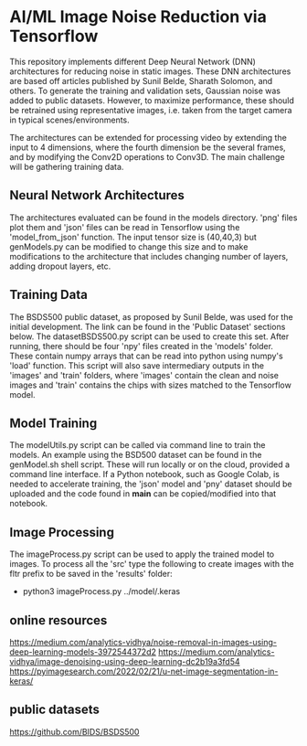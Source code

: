 # AI/ML Image Noise Reduction via Tensorflow

This repository implements different Deep Neural Network (DNN) architectures for 
reducing noise in static images.  These DNN architectures are based off articles
published by Sunil Belde, Sharath Solomon, and others.  To generate the training
and validation sets, Gaussian noise was added to public datasets.  However, to
maximize performance, these should be retrained using representative images, i.e.
taken from the target camera in typical scenes/environments.  

The architectures can be extended for processing video by extending the input to
4 dimensions, where the fourth dimension be the several frames, and by modifying 
the Conv2D operations to Conv3D.  The main challenge will be gathering training 
data.


## Neural Network Architectures

The architectures evaluated can be found in the models directory.  'png' files
plot them and 'json' files can be read in Tensorflow using the 'model_from_json' 
function.  The input tensor size is (40,40,3) but genModels.py can be modified
to change this size and to make modifications to the architecture that includes 
changing number of layers, adding dropout layers, etc.


## Training Data

The BSDS500 public dataset, as proposed by Sunil Belde, was used for the initial
development.  The link can be found in the 'Public Dataset' sections below.  The
datasetBSDS500.py script can be used to create this set.  After running, there
should be four 'npy' files created in the 'models' folder.  These contain numpy
arrays that can be read into python using numpy's 'load' function.  This script
will also save intermediary outputs in the 'images' and 'train' folders, where
'images' contain the clean and noise images and 'train' contains the chips with
sizes matched to the Tensorflow model.


## Model Training

The modelUtils.py script can be called via command line to train the models.  An
example using the BSD500 dataset can be found in the genModel.sh shell script.
These will run locally or on the cloud, provided a command line interface.  If
a Python notebook, such as Google Colab, is needed to accelerate training, the
'json' model and 'pny' dataset should be uploaded and the code found in __main__
can be copied/modified into that notebook.  


## Image Processing

The imageProcess.py script can be used to apply the trained model to images.  To
process all the 'src' type the following to create images with the fltr prefix
to be saved in the 'results' folder:  
- python3 imageProcess.py ../model/<model>.keras

## online resources
https://medium.com/analytics-vidhya/noise-removal-in-images-using-deep-learning-models-3972544372d2
https://medium.com/analytics-vidhya/image-denoising-using-deep-learning-dc2b19a3fd54
https://pyimagesearch.com/2022/02/21/u-net-image-segmentation-in-keras/

## public datasets
https://github.com/BIDS/BSDS500

